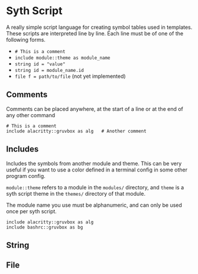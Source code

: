 # Syth Script

A really simple script language for creating symbol tables used in templates.
These scripts are interpreted line by line. Each line must be of one of the following
forms.

* `# This is a comment`
* `include module::theme as module_name`
* `string id = "value"`
* `string id = module_name.id`
* `file f = path/to/file` (not yet implemented)

## Comments

Comments can be placed anywhere, at the start of a line or at the end of
any other command

```text
# This is a comment
include alacritty::gruvbox as alg   # Another comment
```

## Includes

Includes the symbols from another module and theme. This can be very useful if
you want to use a color defined in a terminal config in some other program config.

`module::theme` refers to a module in the `modules/` directory, and `theme` is a
syth script theme in the `themes/` directory of that module.

The module name you use must be alphanumeric, and can only be used once per syth script. 

```text
include alacritty::gruvbox as alg
include bashrc::gruvbox as bg
```

## String

## File
